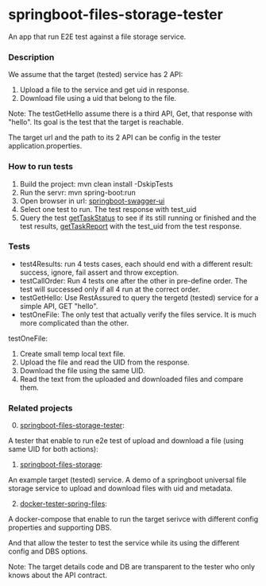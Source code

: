 # springboot-files-storage-tester
An app that run E2E test against a file storage service.

### Description

We assume that the target (tested) service has 2 API:
1. Upload a file to the service and get uid in response.
2. Download file using a uid that belong to the file.

Note: The testGetHello assume there is a third API, Get, that response with "hello". Its goal is the test that the target is reachable.

The target url and the path to its 2 API can be config in the tester application.properties.

### How to run tests
1. Build the project: mvn clean install -DskipTests
2. Run the servr: mvn spring-boot:run
3. Open browser in url: [springboot-swagger-ui](http://localhost:8090/swagger-ui/index.html#)
4. Select one test to run. The test response with test_uid
5. Query the test [getTaskStatus](http://localhost:8090/swagger-ui/index.html#/task-read-controller/getTaskStatus) to see if its still running or finished and the test results, [getTaskReport](http://localhost:8090/swagger-ui/index.html#/task-read-controller/getTaskReport) with the test_uid from the test response.

### Tests
- test4Results: run 4 tests cases, each should end with a different result: success, ignore, fail assert and throw exception.
- testCallOrder: Run 4 tests one after the other in pre-define order. The test will successed only if all 4 run at the correct order. 
- testGetHello: Use RestAssured to query the tergetd (tested) service for a simple API, GET "hello".
- testOneFile: The only test that actually verify the files service. It is much more complicated than the other.

testOneFile:
1. Create small temp local text file.
2. Upload the file and read the UID from the response.
3. Download the file using the same UID.
4. Read the text from the uploaded and downloaded files and compare them.

### Related projects

0. [springboot-files-storage-tester](https://github.com/orbartal/springboot-files-storage-tester):

A tester that enable to run e2e test of upload and download a file (using same UID for both actions):

1. [springboot-files-storage](https://github.com/orbartal/springboot-files-storage):

An example target (tested) service. A demo of a springboot universal file storage service to upload and download files with uid and metadata.

2. [docker-tester-spring-files](https://github.com/orbartal/docker-tester-spring-files):

A docker-compose that enable to run the target serivce with different config properties and supporting DBS.

And that allow the tester to test the service while its using the different config and DBS options. 

Note: The target details code and DB are transparent to the tester who only knows about the API contract.
